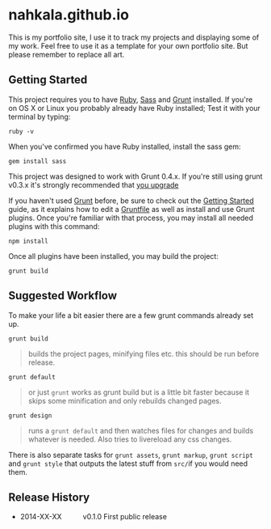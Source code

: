 nahkala.github.io
=================
This is my portfolio site, I use it to track my projects and displaying some of my work.
Feel free to use it as a template for your own portfolio site. But please remember to replace all art.

Getting Started
---------------
This project requires you to have [Ruby](http://www.ruby-lang.org/en/downloads/), [Sass](http://sass-lang.com/download.html) and [Grunt](http://gruntjs.com/) installed.
 If you're on OS X or Linux you probably already have Ruby installed; Test it with your terminal by typing: 
```shell
ruby -v
```

When you've confirmed you have Ruby installed, install the sass gem:
```shell
gem install sass
```

This project was designed to work with Grunt 0.4.x. If you're still using grunt v0.3.x it's strongly recommended that [you upgrade](http://gruntjs.com/upgrading-from-0.3-to-0.4)

If you haven't used [Grunt](http://gruntjs.com/) before, be sure to check out the [Getting Started](http://gruntjs.com/getting-started) guide, as it explains how to edit a [Gruntfile](http://gruntjs.com/sample-gruntfile) as well as install and use Grunt plugins. Once you're familiar with that process, you may install all needed plugins with this command:

```shell
npm install
```

Once all plugins have been installed, you may build the project:

```shell
grunt build
```

Suggested Workflow
------------------
To make your life a bit easier there are a few grunt commands already set up.


```shell
grunt build
```
> builds the project pages, minifying files etc. this should be run before release.

```shell
grunt default
```
> or just `grunt` works as grunt build but is a little bit faster because it skips some minification and only rebuilds changed pages.

```shell
grunt design
```
> runs a `grunt default` and then watches files for changes and builds whatever is needed. Also tries to livereload any css changes. 

There is also separate tasks for `grunt assets`, `grunt markup`, `grunt script` and `grunt style` that  outputs the latest stuff from `src/`if you would need them.


Release History
---------------
 * 2014-XX-XX   v0.1.0	First public release